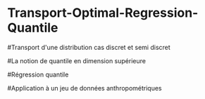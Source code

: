 # Transport-Optimal-Regression-Quantile

#Transport d'une distribution cas discret et semi discret

#La notion de quantile en dimension supérieure

#Régression quantile

#Application à un jeu de données anthropométriques
